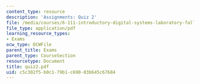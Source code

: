 ```yaml
---
content_type: resource
description: 'Assignments: Quiz 2'
file: /media/courses/6-111-introductory-digital-systems-laboratory-fall-2002/c5c302f5b0c179b1c69003b645c67684_quiz2.pdf
file_type: application/pdf
learning_resource_types:
- Exams
ocw_type: OCWFile
parent_title: Exams
parent_type: CourseSection
resourcetype: Document
title: quiz2.pdf
uid: c5c302f5-b0c1-79b1-c690-03b645c67684
---
```

